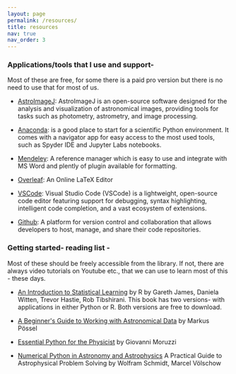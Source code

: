 ```yaml
---
layout: page
permalink: /resources/
title: resources
nav: true
nav_order: 3
---
```


### Applications/tools that I use and support-

Most of these are free, for some there is a paid pro version but there is no need to use that for most of us.

- [AstroImageJ](https://www.astro.louisville.edu/software/astroimagej/): AstroImageJ is an open-source software designed for the analysis and visualization of astronomical images, providing tools for tasks such as photometry, astrometry, and image processing.

- [Anaconda](https://www.anaconda.com/): is a good place to start for a scientific Python environment. It comes with a navigator app for easy access to the most used tools, such as Spyder IDE and Jupyter Labs notebooks.

- [Mendeley](https://www.mendeley.com/): A reference manager which is easy to use and integrate with MS Word and plently of plugin available for formatting.

- [Overleaf](https://www.overleaf.com/): An Online LaTeX Editor

- [VSCode](https://code.visualstudio.com/): Visual Studio Code (VSCode) is a lightweight, open-source code editor featuring support for debugging, syntax highlighting, intelligent code completion, and a vast ecosystem of extensions.

- [Github](https://github.com/): A platform for version control and collaboration that allows developers to host, manage, and share their code repositories.

### Getting started- reading list -

Most of these should be freely accessible from the library. If not, there are always video tutorials on Youtube etc., that we can use to learn most of this - these days.

- [An Introduction to Statistical Learning](https://www.statlearning.com/) by R by Gareth James, Daniela Witten, Trevor Hastie, Rob Tibshirani. This book has two versions- with applications in either Python or R. Both versions are free to download.

- [A Beginner's Guide to Working with Astronomical Data](https://arxiv.org/abs/1905.13189) by
Markus Pössel 

- [Essential Python for the Physicist](https://link.springer.com/book/10.1007/978-3-030-45027-4) by Giovanni Moruzzi

- [Numerical Python in Astronomy and Astrophysics](https://link.springer.com/book/10.1007/978-3-030-70347-9) A Practical Guide to Astrophysical Problem Solving by Wolfram Schmidt, Marcel Völschow


